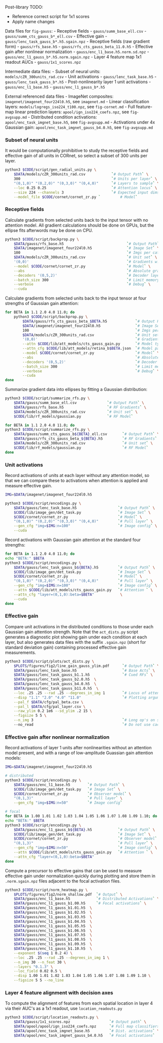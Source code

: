 
Post-library TODO:
- Reference correct script for 1x1 scores
- Apply name changes

Data files for `fig-gauss`:
    - Receptive fields
        - `gauss/summ_base_ell.csv`
        - `gauss/summ_cts_gauss_b*_ell.csv`
    - Effective gain
        - `gauss/lenc_task_gauss_b*.h5.sgain.npz` 
    - Receptive fields (raw gradient form)
        - `gauss/rfs_base.h5`
        - `gauss/rfs_cts_gauss_beta_11.0.h5`
    - Effective gain after nonlinear normalization
        - `gauss/enc_l1_base.h5.norm.sd.npz`
        - `gauss/enc_l1_gauss_b*.h5.norm.sgain.npz`
    - Layer 4 feature map 1x1 readout AUCs
        - `gauss/1x1_scores.npz`

Intermediate data files:
    - Subset of neural units: `models/cZR_300units_rad.csv`
    - Unit activations
        - `gauss/lenc_task_base.h5`
        - `gauss/lenc_task_gauss_b*.h5`
    - Post-nonlinearity layer 1 unit activations
        - `gauss/enc_l1_base.h5`
        - `gauss/enc_l1_gauss_b*.h5`

External referenced data files
    - ImageNet composites: `imagenet/imagenet_four224l0.h5`, see `imagenet.md`
    - Linear classification layers: `models/logregs_iso224_t100.npz`, see `fig-cornet.md`
    - Full feature-map linear prediction layers: `apool/ign_iso224_coefs.npz`, see `fig-avgsupp.md`
    - Distributed condition activations: `apool/enc_task_imgnet_base.h5`, see `fig-avgsupp.md`
    - Activations under 4x Gaussian gain: `apool/enc_task_imgnet_gauss_b4.0.h5`, see `fig-avgsupp.md`


### Subset of neural units

It would be computationally prohibitive to study the receptive fields and effective gain of all units in CORnet, so select a subset of 300 units per layer.

```bash
python3 $CODE/script/gen_radial_units.py \
    $DATA/models/cZR_300units_rad.csv            `# Output Path` \
    300                                          `# Units per layer` \
    "(0,1,0)" "(0,2,0)" "(0,3,0)" "(0,4,0)"      `# Layers to sample` \
    --loc 0.25 0.25                              `# Attention locus` \
    --size 224 --channels 3                      `# Expected input dims` \
    --model_file $CODE/cornet/cornet_zr.py `         # Model`
```

### Receptive fields

Calculate gradients from selected units back to the input tensor with no attention model. All gradient calculations should be done on GPUs, but the ellipse fits afterwords may be done on CPU.

```bash
python3 $CODE/script/backprop.py \
    $DATA/gauss/rfs_base.h5                             `# Output Path` \
    $DATA/imagenet/imagenet_four224l0.h5                `# Image Set` \
    100                                                 `# Imgs per category` \
    $DATA/models/cZR_300units_rad.csv                   `# Unit set` \
    '(0,0)'                                             `# Gradients w.r.t.` \
    --model $CODE/cornet/cornet_zr.py                   `# Model` \
    --abs                                               `# Absolute grads ` \
    --decoders '(0,5,2)'                                `# Decoder layers` \
    --batch_size 300                                    `# Limit memory` \
    --verbose                                           `# Debug` \
    --cuda
```

Calculate gradients from selected units back to the input tensor at four strengths of Gaussian gain attention:

```bash
for BETA in 1.1 2.0 4.0 11.0; do
    python3 $CODE/script/backprop.py \
        $DATA/gauss/rfs_cts_gauss_beta_$BETA.h5             `# Output Path` \
        $DATA/imagenet/imagenet_four224l0.h5                `# Image Set` \
        100                                                 `# Imgs per category` \
        $DATA/models/cZR_300units_rad.csv                   `# Unit set` \
        '(0,0)'                                             `# Gradients w.r.t.` \
        --attn $CODE/lib/att_models/cts_gauss_gain.py       `# Model type` \
        --attn_cfg $CODE/lib/att_models/retina_b$BETA.json  `# Model params` \
        --model $CODE/cornet/cornet_zr.py                   `# Model` \
        --abs                                               `# Absolute grads ` \
        --decoders '(0,5,2)'                                `# Decoder layers` \
        --batch_size 300                                    `# Limit memory` \
        --verbose                                           `# Debug` \
        --cuda
done
```

Summarize gradient data into ellipses by fitting a Gaussian distribution:

```bash
python3 $CODE/script/summarize_rfs.py \
    $DATA/gauss/summ_base_ell.csv              `# Output Path` \
    $DATA/gauss/rfs_base.h5                    `# RF Gradients` \
    $DATA/models/cZR_300units_rad.csv          `# Unit set` \
    $CODE/lib/rf_models/gaussian.py            `# RF Model`

for BETA in 1.1 2.0 4.0 11.0; do
python3 $CODE/script/summarize_rfs.py \
    $DATA/gauss/summ_cts_gauss_b${BETA}_ell.csv       `# Output Path` \
    $DATA/gauss/rfs_cts_gauss_beta_${BETA}.h5         `# RF Gradients` \
    $DATA/models/cZR_300units_rad.csv                 `# Unit set` \
    $CODE/lib/rf_models/gaussian.py                   `# RF Model`
done
```

### Unit activations

Record activations of units at each layer without any attention model, so that we can compare these to activations when attention is applied and measure effective gain.

```bash
IMG=$DATA/imagenet/imagenet_four224l0.h5

python3 $CODE/script/encodings.py \
    $DATA/gauss/lenc_task_base.h5                   `# Output Path` \
    $CODE/lib/image_gen/det_task.py                 `# Image Set` \
    $CODE/cornet/cornet_zr.py                       `# Model` \
    "(0,1,0)" "(0,2,0)" "(0,3,0)" "(0,4,0)"         `# Pull layer` \
    --gen_cfg "img=$IMG:n=100"                      `# Image config` \
    --cuda
```

Record activations with Gaussian gain attention at the standard four strengths:

```bash
for BETA in 1.1 2.0 4.0 11.0; do
echo "BETA:" $BETA
python3 $CODE/script/encodings.py \
    $DATA/gauss/lenc_task_gauss_b${BETA}.h5         `# Output Path` \
    $CODE/lib/image_gen/det_task.py                 `# Image Set` \
    $CODE/cornet/cornet_zr.py                       `# Model` \
    "(0,1,0)" "(0,2,0)" "(0,3,0)" "(0,4,0)"         `# Pull layer` \
    --gen_cfg "img=$IMG:n=100"                      `# Image config` \
    --attn $CODE/lib/att_models/cts_gauss_gain.py   `# Attention ` \
    --attn_cfg "layer=(0,1,0):beta=$BETA"            \
    --cuda
done
```



### Effective gain

Compare unit activations in the distributed conditions to those under each Gaussian gain attention strength. Note that the `act_dists.py` script generates a diagnostic plot showing gain under each condition at each layer, but also generates data files with the suffix `.sgain.npz` (short for standard deviation gain) containing processed effective gain measurements.

```bash
python3 $CODE/script/plots/act_dists.py \
    $PLOTS/figures/fig2/line_gain_gauss_ylim.pdf      `# Output Path` \
    $DATA/gauss/lenc_task_base.h5                     `# Base Acts` \
    $DATA/gauss/lenc_task_gauss_b1.1.h5               `# Cued RFs` \
    $DATA/gauss/lenc_task_gauss_b2.0.h5  \
    $DATA/gauss/lenc_task_gauss_b4.0.h5  \
    $DATA/gauss/lenc_task_gauss_b11.0.h5  \
    --loc .25 .25 --rad .25 --degrees_in_img 1        `# Locus of attention` \
    --disp "1.1" "2.0" "4.0" "11.0"                   `# Plotting arguments` \
    --pal_f $DATA/cfg/pal_beta.csv \
    --pal_l $DATA/cfg/pal_layer.csv \
    --raw_ylim 0.2 1e6 --sd_ylim .2 15 \
    --figsize 5 5 \
    --n_img 3                                         `# Long op's on subset of imgs`
    --no_read                                         `# Do not use cached .sgain files`
```


### Effective gain after nonlinear normalization

Record activations of layer 1 units after nonlinearities without an attention model present, and with a range of low-amplitude Guassian gain attention models:

```bash
IMG=$DATA/imagenet/imagenet_four224l0.h5

# distributed
python3 $CODE/script/encodings.py \
    $DATA/gauss/enc_l1_base.h5        `# Output Path` \
    $CODE/lib/image_gen/det_task.py   `# Image Set` \
    $CODE/cornet/cornet_zr.py         `# Observer model` \
    "(0,1,3)"                         `# Pull layer` \
    --gen_cfg "img=$IMG:n=50"         `# Image config`

# focal
for BETA in 1.00 1.01 1.02 1.03 1.04 1.05 1.06 1.07 1.08 1.09 1.10; do
echo "BETA:" $BETA
python3 $CODE/script/encodings.py \
    $DATA/gauss/enc_l1_gauss_b${BETA}.h5            `# Output Path` \
    $CODE/lib/image_gen/det_task.py                 `# Image Set` \
    $CODE/cornet/cornet_zr.py                       `# Observer model` \
    "(0,1,3)"                                       `# Pull layer` \
    --gen_cfg "img=$IMG:n=50"                       `# Image config` \
    --attn $CODE/lib/att_models/cts_gauss_gain.py   `# Attention ` \
    --attn_cfg "layer=(0,1,0):beta=$BETA"
done
```

Compute a precursor to effective gains that can be used to measure effective gain under normalization quickly during plotting and store them in `.norm.sgain.npz` files adjacent to the focal activation files.

```bash
python3 $CODE/script/norm_heatmap.py \
    $PLOTS/figures/fig2/norm_shallow.pdf  `# Output` \
    $DATA/gauss/enc_l1_base.h5            `# Distributed Activations` \
    $DATA/gauss/enc_l1_gauss_b1.00.h5     `# Focal activations` \
    $DATA/gauss/enc_l1_gauss_b1.01.h5  \
    $DATA/gauss/enc_l1_gauss_b1.02.h5  \
    $DATA/gauss/enc_l1_gauss_b1.03.h5  \
    $DATA/gauss/enc_l1_gauss_b1.04.h5  \
    $DATA/gauss/enc_l1_gauss_b1.05.h5  \
    $DATA/gauss/enc_l1_gauss_b1.06.h5  \
    $DATA/gauss/enc_l1_gauss_b1.07.h5  \
    $DATA/gauss/enc_l1_gauss_b1.08.h5  \
    $DATA/gauss/enc_l1_gauss_b1.09.h5  \
    $DATA/gauss/enc_l1_gauss_b1.10.h5  \
    --exponent $(seq 1 0.2 4) \
    --loc .25 .25 --rad .25 --degrees_in_img 1 \
    --n_img 30 --n_feat 30 \
    --layers "0.1.3" \
    --loc_field 0.02 0.5 \
    --disp 1.00 1.01 1.02 1.03 1.04 1.05 1.06 1.07 1.08 1.09 1.10 \
    --figsize 5 5 --no_line
```


### Layer 4 feature alignment with decision axes

To compute the alignment of features from each spatial location in layer 4 via their AUC's as a 1x1 readout, use `location_readouts.py`

```bash
python3 $CODE/script/location_readouts.py \
    $DATA/gauss/1x1_scores.npz                  `# Output path` \
    $DATA/apool/apool/ign_iso224_coefs.npz      `# Full map classifiers` \
    $DATA/apool/enc_task_imgnet_base.h5         `# Dist. activations` \
    $DATA/apool/enc_task_imgnet_gauss_b4.0.h5   `# Focal activations`
```